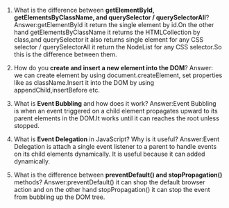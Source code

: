 1. What is the difference between **getElementById, getElementsByClassName, and querySelector / querySelectorAll**?
   Answer:getElementById it return the single element by id.On the other hand getElementsByClassName it returns the HTMLCollection by class,and querySelector it also returns single element for any CSS selector / querySelectorAll it return the NodeList for any CSS selector.So this is the difference between them.

2. How do you **create and insert a new element into the DOM**?
   Answer: we can create element by using document.createElement, set properties like as className.Insert it into the DOM by using appendChild,insertBefore etc.

3. What is **Event Bubbling** and how does it work?
   Answer:Event Bubbling is when an event triggered on a child element propagates upward to its parent elements in the DOM.It works until it can reaches the root unless stopped.

4. What is **Event Delegation** in JavaScript? Why is it useful?
   Answer:Event Delegation is attach a single event listener to a parent to handle events on its child elements dynamically. It is useful because it can added dynamically.

5. What is the difference between **preventDefault() and stopPropagation()** methods?
   Answer:preventDefault() it can shop the default browser action and on the other hand stopPropagation() it can stop the event from bubbling up the DOM tree.
